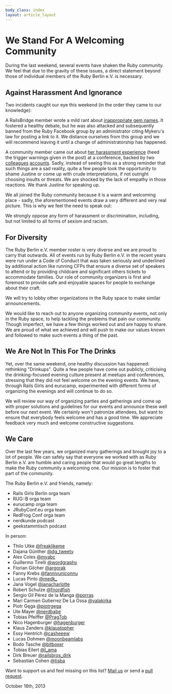 ```yaml
---
body_class: index
layout: article_layout
---
```


# We Stand For A Welcoming Community

During the last weekend, several events have shaken the Ruby community. We feel that due to the gravity of these issues, a direct statement beyond those of individual members of the Ruby Berlin e.V. is necessary.

## Against Harassment And Ignorance

Two incidents caught our eye this weekend (in the order they came to our knowledge):

A RailsBridge member wrote a mild rant about [inappropriate gem names](http://devandpencil.herokuapp.com/blog/2013/10/09/being-an-asshole-does-not-make-you-awesome/). It fostered a healthy debate, but he was also attacked and subsequently banned from the Ruby Facebook group by an administrator citing Mykeru's law for posting a link to it. We distance ourselves from this group and we will recommend leaving it until a change of administratorship has happened.

A community member came out about [her harassment experience](http://blogjustine.wordpress.com/2013/10/12/because-it-needs-to-be-said/) (heed the trigger warnings given in the post) at a conference, backed by two [colleagues](http://theotherzach.com/writes/2013/10/9/events) [accounts](http://blog.matt-darby.com/essays/i-am-the-other-developer). Sadly, instead of seeing this as a strong reminder that such things are a sad reality, quite a few people took the opportunity to shame Justine or come up with crude interpretations, if not outright choosing insults or threats. We are shocked by the lack of empathy in those reactions. We thank Justine for speaking up.

We all joined the Ruby community because it is a warm and welcoming place - sadly, the aforementioned events draw a very different and very real picture. This is why we feel the need to speak out:

We strongly oppose any form of harassment or discrimination, including, but not limited to all forms of sexism and racism.

## For Diversity

The Ruby Berlin e.V. member roster is very diverse and we are proud to carry that outwards. All of events run by Ruby Berlin e.V. in the recent years were run under a Code of Conduct that was taken seriously and underlined by additional action like running CFPs that ensure a diverse set of speakers to attend or by providing childcare and significant others tickets to accommodate families. Our role of community organizers is first and foremost to provide safe and enjoyable spaces for people to exchange about their craft.

We will try to lobby other organizations in the Ruby space to make similar announcements.

We would like to reach out to anyone organizing community events, not only in the Ruby space, to help tackling the problems that pain our community. Though imperfect, we have a few things worked out and are happy to share. We are proud of what we achieved and will push to make our values known and followed to make such events a thing of the past.

## We Are Not In This For The Drinks

Yet, over the same weekend, one healthy discussion has happened: rethinking "Drinkups". Quite a few people have come out publicly, criticising the drinking-focused evening culture present at meetups and conferences, stressing that they did not feel welcome on the evening events. We have, through Rails Girls and eurucamp, experimented with different forms of organizing the evenings and will continue to do so.

We will review our way of organizing parties and gatherings and come up with proper solutions and guidelines for our events and announce these well before our next event. We certainly won't patronize attendees, but want to ensure that everybody feels welcome and has a good time. We appreciate feedback very much and welcome constructive suggestions.

## We Care

Over the last few years, we organized many gatherings and brought joy to a lot of people. We can safely say that everyone we worked with as Ruby Berlin e.V. are humble and caring people that would go great lengths to make the Ruby community a welcoming one. Our mission is to foster that part of the community.

The Ruby Berlin e.V. and friends, namely:

* Rails Girls Berlin orga team
* RUG::B orga team
* eurucamp orga team
* JRubyConf.eu orga team
* RedFrog Conf orga team
* nerdkunde podcast
* geekstammtisch podcast

In person:

* Thilo Utke [@freaklikeme](http://twitter.com/freaklikeme)
* Dajana Günther [@dg_tweety](http://twitter.com/dg_tweety)
* Alex Coles [@myabc](http://twitter.com/myabc)
* Guillermo Tirelli [@wordgraphy](http://twitter.com/wordgraphy)
* Florian Gilcher [@argorak](http://twitter.com/argorak)
* Fanny Krebs [@fannivuniconnu](http://twitter.com/fannivuniconnu)
* Lucas Pinto [@medk_](http://twitter.com/medk_)
* Jana Vogel [@janacharlotte](http://twitter.com/janacharlotte)
* Robert Schulze [@fnordfish](http://twitter.com/fnordfish)
* Sergio Gil Pérez de la Manga [@porras](http://twitter.com/porras)
* Mari Carmen Gutierrez De La Ossa [@valakirka](http://twitter.com/valakirka)
* Piotr Gęga [@piotrgega](http://twitter.com/piotrgega)
* Ute Mayer [@nerdbabe](http://twitter.com/nerdbabe)
* Tobias Pfeiffer [@PragTob](http://twitter.com/PragTob)
* Nico Hagenburger [@hagenburger](http://twitter.com/hagenburger)
* Klaus Zanders [@klaustopher](http://twitter.com/klaustopher)
* Essy Hentrich [@casheeew](http://twitter.com/casheew)
* Lucas Dohmen [@moonbeamlabs](http://twitter.com/moonbeamlabs)
* Bodo Tasche [@bitboxer](http://twitter.com/bitboxer)
* Tobias Eilert [@l_ama](http://twitter.com/l_ama)
* Dirk Breuer [@railsbros_dirk](http://twitter.com/railsbros_dirk)
* Sebastian Cohen [@tisba](http://twitter.com/tisba)

Want to support us and feel missing on this list? [Mail us](mailto:info@rubyberlin.org) or send a [pull request](http://github.com/rubyberlin/rubyberlin.org).

October 16th, 2013
